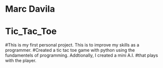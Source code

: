 # Marc Davila
# Tic_Tac_Toe
#This is my first personal project. This is to improve my skills as a programmer.
#Created a tic tac toe game with python using the fundamentels of programming. Addtionally, I created a mini A.I. 
#that plays with the player.
